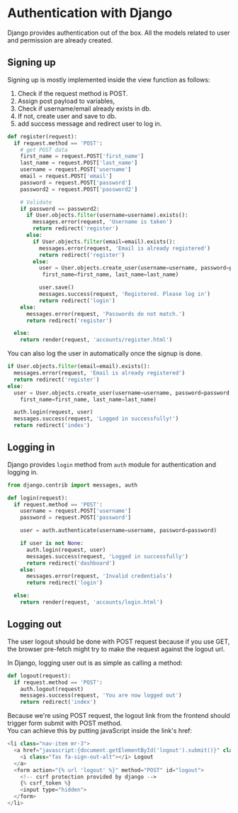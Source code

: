 # Authentication with Django

Django provides authentication out of the box. All the models related to user and permission are already created.

## Signing up

Signing up is mostly implemented inside the view function as follows:

1. Check if the request method is POST.
2. Assign post payload to variables,
3. Check if username/email already exists in db.
4. If not, create user and save to db.
5. add success message and redirect user to log in.

```python
def register(request):
  if request.method == 'POST':
    # get POST data
    first_name = request.POST['first_name']
    last_name = request.POST['last_name']
    username = request.POST['username']
    email = request.POST['email']
    password = request.POST['password']
    password2 = request.POST['password2']

    # Validate
    if password == password2:
      if User.objects.filter(username=username).exists():
        messages.error(request, 'Username is taken')
        return redirect('register')
      else:
        if User.objects.filter(email=email).exists():
          messages.error(request, 'Email is already registered')
          return redirect('register')
        else:
          user = User.objects.create_user(username=username, password=password, email=email,
           first_name=first_name, last_name=last_name)

          user.save()
          messages.success(request, 'Registered. Please log in')
          return redirect('login')
    else:
      messages.error(request, 'Passwords do not match.')
      return redirect('register')

  else:
    return render(request, 'accounts/register.html')

```

You can also log the user in automatically once the signup is done.

```python
if User.objects.filter(email=email).exists():
  messages.error(request, 'Email is already registered')
  return redirect('register')
else:
  user = User.objects.create_user(username=username, password=password, email=email,
    first_name=first_name, last_name=last_name)

  auth.login(request, user)
  messages.success(request, 'Logged in successfully!')
  return redirect('index')
```

## Logging in

Django provides `login` method from `auth` module for authentication and logging in.

```python
from django.contrib import messages, auth

def login(request):
  if request.method == 'POST':
    username = request.POST['username']
    password = request.POST['password']

    user = auth.authenticate(username=username, password=password)

    if user is not None:
      auth.login(request, user)
      messages.success(request, 'Logged in successfully')
      return redirect('dashboard')
    else:
      messages.error(request, 'Invalid credentials')
      return redirect('login')

  else:
    return render(request, 'accounts/login.html')
```

## Logging out

The user logout should be done with POST request because if you use GET, the browser pre-fetch might try to make the request against the logout url.

In Django, logging user out is as simple as calling a method:

```python
def logout(request):
  if request.method == 'POST':
    auth.logout(request)
    messages.success(request, 'You are now logged out')
    return redirect('index')
```

Because we're using POST request, the logout link from the frontend should trigger form submit with POST method.  
You can achieve this by putting javaScript inside the link's href:

```php
<li class="nav-item mr-3">
  <a href="javascript:{document.getElementById('logout').submit()}" class="nav-link">
    <i class="fas fa-sign-out-alt"></i> Logout
  </a>
  <form action="{% url 'logout' %}" method="POST" id="logout">
    <!-- csrf protection provided by django -->
    {% csrf_token %}
    <input type="hidden">
  </form>
</li>
```
